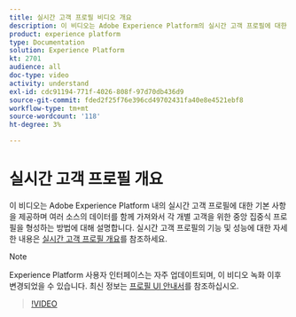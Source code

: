 ```yaml
---
title: 실시간 고객 프로필 비디오 개요
description: 이 비디오는 Adobe Experience Platform의 실시간 고객 프로필에 대한 기본 사항을 제공하며 Experience Platform UI에서 프로필을 검색하는 방법을 간략하게 설명합니다.
product: experience platform
type: Documentation
solution: Experience Platform
kt: 2701
audience: all
doc-type: video
activity: understand
exl-id: cdc91194-771f-4026-808f-97d70db436d9
source-git-commit: fded2f25f76e396cd49702431fa40e8e4521ebf8
workflow-type: tm+mt
source-wordcount: '118'
ht-degree: 3%

---
```


# 실시간 고객 프로필 개요

이 비디오는 Adobe Experience Platform 내의 실시간 고객 프로필에 대한 기본 사항을 제공하며 여러 소스의 데이터를 함께 가져와서 각 개별 고객을 위한 중앙 집중식 프로필을 형성하는 방법에 대해 설명합니다. 실시간 고객 프로필의 기능 및 성능에 대한 자세한 내용은 [실시간 고객 프로필 개요](../home.md)를 참조하세요.

>[!NOTE]
>
>Experience Platform 사용자 인터페이스는 자주 업데이트되며, 이 비디오 녹화 이후 변경되었을 수 있습니다. 최신 정보는 [프로필 UI 안내서](../ui/user-guide.md)를 참조하십시오.

>[!VIDEO](https://video.tv.adobe.com/v/27251?quality=12&learn=on&captions=eng)
